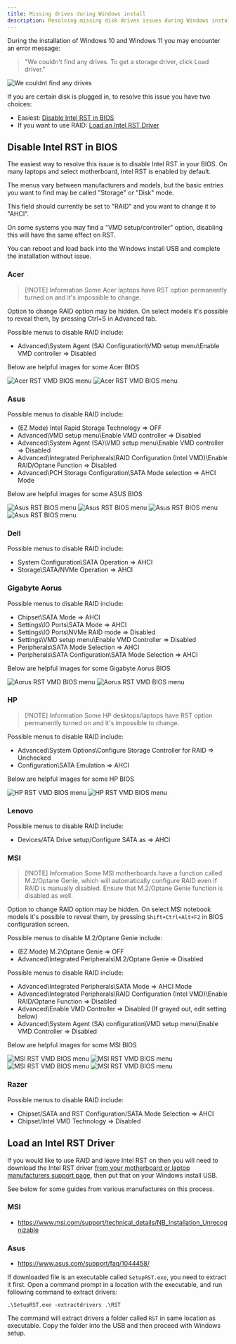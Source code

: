 ```yaml
---
title: Missing drives during Windows install
description: Resolving missing disk drives issues during Windows installation
---
```

During the installation of Windows 10 and Windows 11 you may encounter an error message:

> "We couldn't find any drives. To get a storage driver, click Load driver."

![We couldnt find any drives](../../../assets/intel-rst/missing_drives.webp)

If you are certain disk is plugged in, to resolve this issue you have two choices:
- Easiest: [Disable Intel RST in BIOS](#disable-intel-rst-in-bios)
- If you want to use RAID: [Load an Intel RST Driver](#load-an-intel-rst-driver)

## Disable Intel RST in BIOS
The easiest way to resolve this issue is to disable Intel RST in your BIOS. On many laptops and select motherboard, Intel RST is enabled by default.

The menus vary between manufacturers and models, but the basic entries you want to find may be called "Storage" or "Disk" mode. 

This field should currently be set to "RAID" and you want to change it to "AHCI".

On some systems you may find a "VMD setup/controller" option, disabling this will have the same effect on RST.

You can reboot and load back into the Windows install USB and complete the installation without issue.

### Acer 
> [!NOTE] Information
> Some Acer laptops have RST option permanently turned on and it's impossible to change. 

Option to change RAID option may be hidden. On select models it's possible to reveal them, by pressing Ctrl+S in Advanced tab.

Possible menus to disable RAID include:
- Advanced\System Agent (SA) Configuration\VMD setup menu\Enable VMD controller => Disabled

Below are helpful images for some Acer BIOS

![Acer RST VMD BIOS menu](../../../assets/intel-rst/acer_rst0.webp)
![Acer RST VMD BIOS menu](../../../assets/intel-rst/acer_rst1.webp)

### Asus
Possible menus to disable RAID include:
- (EZ Mode) Intel Rapid Storage Technology => OFF
- Advanced\VMD setup menu\Enable VMD controller => Disabled
- Advanced\System Agent (SA)\VMD setup menu\Enable VMD controller => Disabled
- Advanced\Integrated Peripherals\RAID Configuration (Intel VMD)\Enable RAID/Optane Function => Disabled
- Advanced\PCH Storage Configuration\SATA Mode selection => AHCI Mode

Below are helpful images for some ASUS BIOS

![Asus RST BIOS menu](../../../assets/intel-rst/asus_rst0.webp)
![Asus RST BIOS menu](../../../assets/intel-rst/asus_rst1.webp)
![Asus RST BIOS menu](../../../assets/intel-rst/asus_rst2.webp)
![Asus RST BIOS menu](../../../assets/intel-rst/asus_rst3.webp)

### Dell
Possible menus to disable RAID include:
- System Configuration\SATA Operation => AHCI
- Storage\SATA/NVMe Operation => AHCI

### Gigabyte Aorus
Possible menus to disable RAID include:
- Chipset\SATA Mode => AHCI
- Settings\IO Ports\SATA Mode => AHCI
- Settings\IO Ports\NVMe RAID mode => Disabled
- Settings\VMD setup menu\Enable VMD Controller => Disabled
- Peripherals\SATA Mode Selection => AHCI
- Peripherals\SATA Configuration\SATA Mode Selection => AHCI

Below are helpful images for some Gigabyte Aorus BIOS

![Aorus RST VMD BIOS menu](../../../assets/intel-rst/aorus_rst0.webp)
![Aorus RST VMD BIOS menu](../../../assets/intel-rst/aorus_rst1.webp)

### HP 
> [!NOTE] Information
> Some HP desktops/laptops have RST option permanently turned on and it's impossible to change.

Possible menus to disable RAID include:
- Advanced\System Options\Configure Storage Controller for RAID => Unchecked
- Configuration\SATA Emulation => AHCI

Below are helpful images for some HP BIOS

![HP RST VMD BIOS menu](../../../assets/intel-rst/hp_rst0.webp)
![HP RST VMD BIOS menu](../../../assets/intel-rst/hp_rst1.webp)

### Lenovo
Possible menus to disable RAID include:

- Devices/ATA Drive setup/Configure SATA as => AHCI

### MSI
> [!NOTE] Information
> Some MSI motherboards have a function called M.2/Optane Genie, which will automatically configure RAID even if RAID is manually disabled. Ensure that M.2/Optane Genie function is disabled as well.

Option to change RAID option may be hidden. On select MSI notebook models it's possible to reveal them, by pressing `Shift+Ctrl+Alt+F2` in BIOS configuration screen.

Possible menus to disable M.2/Optane Genie include:
- (EZ Mode) M.2\Optane Genie => OFF
- Advanced\Integrated Peripherals\M.2/Optane Genie => Disabled

Possible menus to disable RAID include:
- Advanced\Integrated Peripherals\SATA Mode => AHCI Mode
- Advanced\Integrated Peripherals\RAID Configuration (Intel VMD)\Enable RAID/Optane Function => Disabled
- Advanced\Enable VMD Controller => Disabled (If grayed out, edit setting below)
- Advanced\System Agent (SA) configuration\VMD setup menu\Enable VMD Controller => Disabled

Below are helpful images for some MSI BIOS

![MSI RST VMD BIOS menu](../../../assets/intel-rst/msi_rst0.webp)
![MSI RST VMD BIOS menu](../../../assets/intel-rst/msi_rst1.webp)
![MSI RST VMD BIOS menu](../../../assets/intel-rst/msi_rst2.webp)
![MSI RST VMD BIOS menu](../../../assets/intel-rst/msi_rst3.webp)


### Razer
Possible menus to disable RAID include:

- Chipset/SATA and RST Configuration/SATA Mode Selection => AHCI
- Chipset/Intel VMD Technology => Disabled


## Load an Intel RST Driver
If you would like to use RAID and leave Intel RST on then you will need to download the Intel RST driver [from your motherboard or laptop manufacturers support page](/learning/computing-101/#support-sites), then put that on your Windows install USB.

See below for some guides from various manufactures on this process.

### MSI
- https://www.msi.com/support/technical_details/NB_Installation_Unrecognizable

### Asus
- https://www.asus.com/support/faq/1044458/

If downloaded file is an executable called `SetupRST.exe`, you need to extract it first. Open a command prompt in a location with the executable, and run following command to extract drivers:

    .\SetupRST.exe -extractdrivers .\RST

The command will extract drivers a folder called `RST` in same location as executable. Copy the folder into the USB and then proceed with Windows setup.